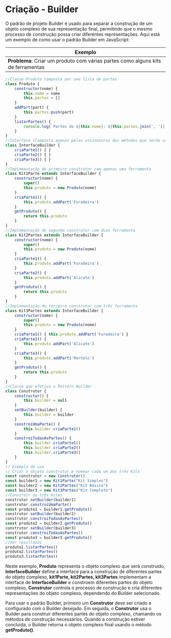 # Criação - Builder
O padrão de projeto Builder é usado para separar a construção de um objeto complexo de sua representação final, permitindo que o mesmo processo de construção possa criar diferentes representações. Aqui está um exemplo de como usar o padrão Builder em JavaScript:

|Exemplo|
|-|
|**Problema**: Criar um produto com várias partes como alguns kits de ferramentas|

```javascript
//Classe Produto composta por uma lista de partes
class Produto {
    constructor(nome) {
        this.nome = nome
        this.partes = []
    }
    addPart(part) {
        this.partes.push(part)
    }
    listarPartes() {
        console.log(`Partes do ${this.nome}: ${this.partes.join(', ')}`)
    }
}
//Interface (Composta apenas pelas assinaturas dos métodos que serão construtores)
class InterfaceBuilder {
    criaParte1() { }
    criaParte2() { }
    criaParte3() { }
}
//Implemantação do primeiro construtor com apenas uma ferramenta
class Kit1Parte extends InterfaceBuilder {
    constructor(nome) {
        super()
        this.produto = new Produto(nome)
    }
    criaParte1() {
        this.produto.addPart('Furadeira')
    }
    getProduto() {
        return this.produto
    }
}
//Implemantação do segundo construtor com duas ferramenta
class Kit2Partes extends InterfaceBuilder {
    constructor(nome) {
        super()
        this.produto = new Produto(nome)
    }
    criaParte1() {
        this.produto.addPart('Furadeira')
    }
    criaParte2() {
        this.produto.addPart('Alicate')
    }
    getProduto() {
        return this.produto
    }
}
//Implemantação do terceiro construtor com três ferramenta
class Kit3Partes extends InterfaceBuilder {
    constructor(nome) {
        super()
        this.produto = new Produto(nome)
    }
    criaParte1() { this.produto.addPart('Furadeira') }
    criaParte2() {
        this.produto.addPart('Alicate')
    }
    criaParte3() {
        this.produto.addPart('Martelo')
    }
    getProduto() {
        return this.produto
    }
}
//Classe que efetiva o Pattern Builder
class Construtor {
    constructor() {
        this.builder = null
    }
    setBuilder(builder) {
        this.builder = builder
    }
    constroiUmaParte() {
        this.builder.criaParte1()
    }
    constroiTodasAsPartes() {
        this.builder.criaParte1()
        this.builder.criaParte2()
        this.builder.criaParte3()
    }
}
// Exemplo de uso
// Criar o objeto construtor e nomear cada um dos três Kits
const construtor = new Construtor()
const builder1 = new Kit1Parte("Kit Simples")
const builder2 = new Kit2Partes("Kit Básico")
const builder3 = new Kit3Partes("Kit Completo")
//Construir os três Kites
construtor.setBuilder(builder1)
construtor.constroiUmaParte()
const produto1 = builder1.getProduto()
construtor.setBuilder(builder2)
construtor.constroiTodasAsPartes()
const produto2 = builder2.getProduto()
construtor.setBuilder(builder3)
construtor.constroiTodasAsPartes()
const produto3 = builder3.getProduto()
//Ver resultados
produto1.listarPartes()
produto2.listarPartes()
produto3.listarPartes()
```

Neste exemplo, **Produto** representa o objeto complexo que será construído, **InterfaceBuilder** define a interface para a construção de diferentes partes do objeto complexo, **kit1Parte, kit2Partes, kit3Partes** implementam a interface de **InterfaceBuilder** e constroem diferentes partes do objeto complexo, **Construtor** controla o processo de construção e cria diferentes representações do objeto complexo, dependendo do Builder selecionado.

Para usar o padrão Builder, primeiro um **Construtor** deve ser criado e configurado com o Builder desejado. Em seguida, o **Construtor** usa o Builder para construir diferentes partes do objeto complexo, chamando os métodos de construção necessários. Quando a construção estiver concluída, o Builder retorna o objeto complexo final usando o método **getProduto()**.
